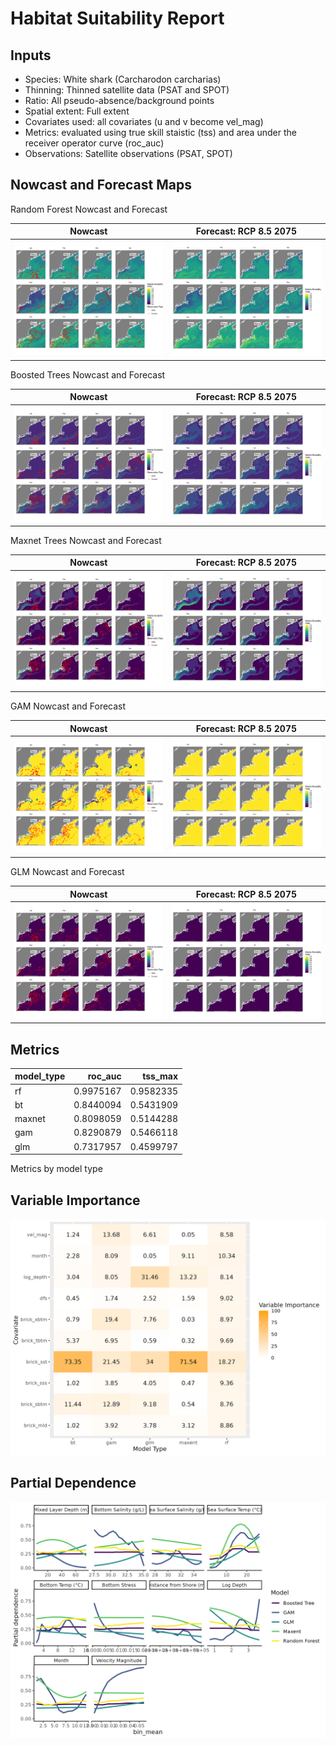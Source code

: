 Habitat Suitability Report
================

## Inputs

- Species: White shark (Carcharodon carcharias)
- Thinning: Thinned satellite data (PSAT and SPOT)
- Ratio: All pseudo-absence/background points
- Spatial extent: Full extent
- Covariates used: all covariates (u and v become vel_mag)
- Metrics: evaluated using true skill staistic (tss) and area under the
  receiver operator curve (roc_auc)
- Observations: Satellite observations (PSAT, SPOT)

## Nowcast and Forecast Maps

Random Forest Nowcast and Forecast

| Nowcast | Forecast: RCP 8.5 2075 |
|:--:|:--:|
| ![](../../../../tidy_reports/versions/c11/010360/c11.010360.01_12_rf_compiled_casts.png) | ![](../../../../tidy_reports/versions/c11/010364/c11.010364.01_12_rf_compiled_casts.png) |

Boosted Trees Nowcast and Forecast

| Nowcast | Forecast: RCP 8.5 2075 |
|:--:|:--:|
| ![](../../../../tidy_reports/versions/c11/010360/c11.010360.01_12_bt_compiled_casts.png) | ![](../../../../tidy_reports/versions/c11/010364/c11.010364.01_12_bt_compiled_casts.png) |

Maxnet Trees Nowcast and Forecast

| Nowcast | Forecast: RCP 8.5 2075 |
|:--:|:--:|
| ![](../../../../tidy_reports/versions/c11/010360/c11.010360.01_12_maxent_compiled_casts.png) | ![](../../../../tidy_reports/versions/c11/010364/c11.010364.01_12_maxent_compiled_casts.png) |

GAM Nowcast and Forecast

| Nowcast | Forecast: RCP 8.5 2075 |
|:--:|:--:|
| ![](../../../../tidy_reports/versions/c11/010360/c11.010360.01_12_gam_compiled_casts.png) | ![](../../../../tidy_reports/versions/c11/010364/c11.010364.01_12_gam_compiled_casts.png) |

GLM Nowcast and Forecast

| Nowcast | Forecast: RCP 8.5 2075 |
|:--:|:--:|
| ![](../../../../tidy_reports/versions/c11/010360/c11.010360.01_12_glm_compiled_casts.png) | ![](../../../../tidy_reports/versions/c11/010364/c11.010364.01_12_glm_compiled_casts.png) |

## Metrics

| model_type |   roc_auc |   tss_max |
|:-----------|----------:|----------:|
| rf         | 0.9975167 | 0.9582335 |
| bt         | 0.8440094 | 0.5431909 |
| maxnet     | 0.8098059 | 0.5144288 |
| gam        | 0.8290879 | 0.5466118 |
| glm        | 0.7317957 | 0.4599797 |

Metrics by model type

## Variable Importance

![](m11.01036_tidy_compiled_files/figure-gfm/variable_importance-1.png)

## Partial Dependence

![](m11.01036_tidy_compiled_files/figure-gfm/partial_dependence-1.png)
